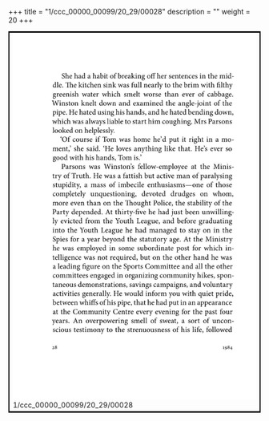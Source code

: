 +++
title = "1/ccc_00000_00099/20_29/00028"
description = ""
weight = 20
+++

<table style="border:2px solid black;max-width:800px;max-height:800px;" 
><tr><td>
<img class="center-fit-jpg"
src="/jpg_/out_jpg_1984__028.jpg">
1/ccc_00000_00099/20_29/00028
</img></td></tr></table>
